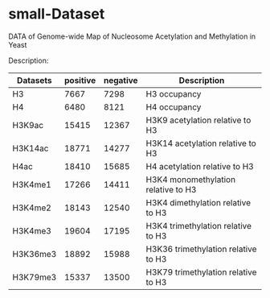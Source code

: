 # small-Dataset
DATA of Genome-wide Map of Nucleosome Acetylation and Methylation in Yeast

Description:


Datasets| positive| negative| Description 
------|------ | -------|------ 
H3	|7667	|7298|	H3 occupancy  
H4	|6480	|8121|	H4 occupancy  
H3K9ac|	15415|	12367|	H3K9 acetylation relative to H3  
H3K14ac|	18771|	14277|	H3K14 acetylation relative to H3  
H4ac	|18410	|15685|	H4 acetylation relative to H3  
H3K4me1	|17266	|14411|	H3K4 monomethylation relative to H3 
H3K4me2	|18143	|12540|	H3K4 dimethylation relative to H3 
H3K4me3	|19604	|17195|	H3K4 trimethylation relative to H3 
H3K36me3|	18892|	15988|	H3K36 trimethylation relative to H3 
H3K79me3|	15337|	13500|	H3K79 trimethylation relative to H3 
